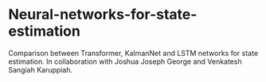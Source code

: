 # Neural-networks-for-state-estimation
Comparison between Transformer, KalmanNet and LSTM networks for state estimation. In collaboration with Joshua Joseph George and Venkatesh Sangiah Karuppiah.
